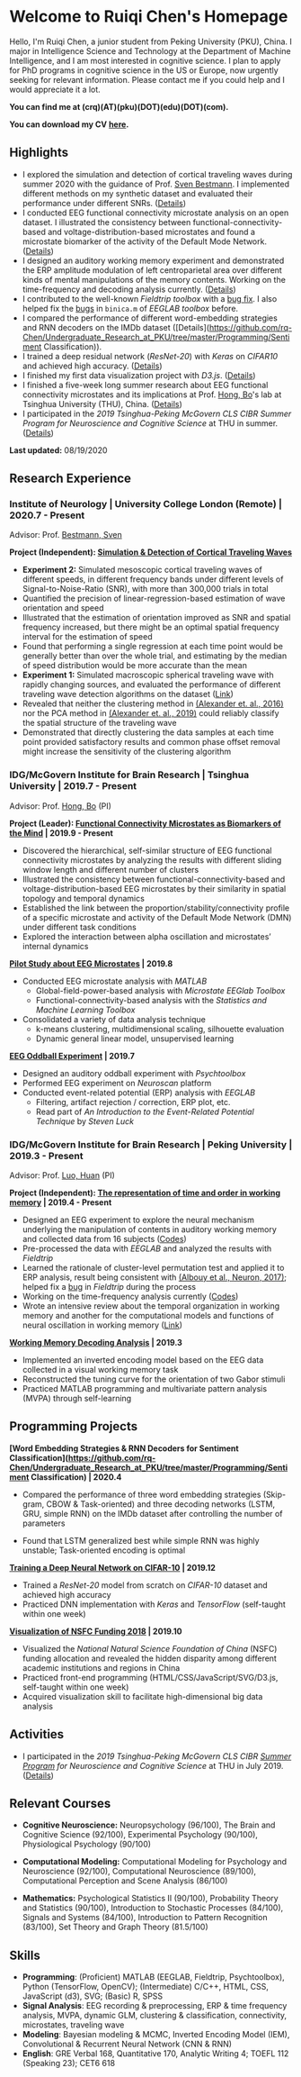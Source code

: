 # Welcome to Ruiqi Chen's Homepage



Hello, I'm Ruiqi Chen, a junior student from Peking University (PKU), China. I major in Intelligence Science and Technology at the Department of Machine Intelligence, and I am most interested in cognitive science. I plan to apply for PhD programs in cognitive science in the US or Europe, now urgently seeking for relevant information. Please contact me if you could help and I would appreciate it a lot.

**You can find me at (crq)(AT)(pku)(DOT)(edu)(DOT)(com).**

**You can download my CV [here](Ruiqi_Chen_CV.pdf).**



## Highlights

- I explored the simulation and detection of cortical traveling waves during summer 2020 with the guidance of Prof. [Sven Bestmann](http://www.bestmannlab.com/). I implemented different methods on my synthetic dataset and evaluated their performance under different SNRs. ([Details](/traveling-wave/))
- I conducted EEG functional connectivity microstate analysis on an open dataset. I illustrated the consistency between functional-connectivity-based and voltage-distribution-based microstates and found a microstate biomarker of the activity of the Default Mode Network. ([Details](microstate-research/index.html))
- I designed an auditory working memory experiment and demonstrated the ERP amplitude modulation of left centroparietal area over different kinds of mental manipulations of the memory contents. Working on the time-frequency and decoding analysis currently. ([Details](undergraduate-research/index.html))
- I contributed to the well-known *Fieldtrip toolbox* with a [bug fix](https://github.com/fieldtrip/fieldtrip/commit/22cbd13cd314efd831314cb5cb08dbf5011b2316). I also helped fix the [bugs](https://github.com/sccn/eeglab/issues/61) in `binica.m` of *EEGLAB toolbox* before.
- I compared the performance of different word-embedding strategies and RNN decoders on the IMDb dataset ([Details](https://github.com/rq-Chen/Undergraduate_Research_at_PKU/tree/master/Programming/Sentiment Classification)).
- I trained a deep residual network (*ResNet-20*) with *Keras* on *CIFAR10* and achieved high accuracy. ([Details](deep-learning-startup/index.html))
- I finished my first data visualization project with *D3.js*. ([Details](visualization-project/index.html))
- I finished a five-week long summer research about EEG functional connectivity microstates and its implications at Prof. [Hong, Bo](http://mcgovern.med.tsinghua.edu.cn/en/infoshow-1205.html)'s lab at Tsinghua University (THU), China. ([Details](summer-research-THU/index.html))
- I participated in the *2019 Tsinghua-Peking McGovern CLS CIBR Summer Program for Neuroscience and Cognitive Science* at THU in summer. ([Details](summer-school/index.html))

**Last updated:** 08/19/2020



## Research Experience

### Institute of Neurology | University College London (Remote) | 2020.7 - Present

Advisor: Prof. [Bestmann, Sven](http://www.bestmannlab.com/team)

**Project (Independent): [Simulation & Detection of Cortical Traveling Waves](/traveling-wave/)**

-  **Experiment 2:** Simulated mesoscopic cortical traveling waves of different speeds, in different frequency bands under different levels of Signal-to-Noise-Ratio (SNR), with more than 300,000 trials in total
-  Quantified the precision of linear-regression-based estimation of wave orientation and speed 
-  Illustrated that the estimation of orientation improved as SNR and spatial frequency increased, but there might be an optimal spatial frequency interval for the estimation of speed
-  Found that performing a single regression at each time point would be generally better than over the whole trial, and estimating by the median of speed distribution would be more accurate than the mean
-  **Experiment 1:** Simulated macroscopic spherical traveling wave with rapidly changing sources, and evaluated the performance of different traveling wave detection algorithms on the dataset ([Link](https://rq-chen.github.io/traveling-wave/Exp1/))
-  Revealed that neither the clustering method in [(Alexander et. al., 2016)](https://doi.org/10.1371/journal.pone.0148413) nor the PCA method in [(Alexander et. al., 2019)](https://doi.org/10.1371/journal.pcbi.1007316)  could reliably classify the spatial structure of the traveling wave
-  Demonstrated that directly clustering the data samples at each time point provided satisfactory results and common phase offset removal might increase the sensitivity of the clustering algorithm

### IDG/McGovern Institute for Brain Research \| Tsinghua University | 2019.7 - Present

Advisor: Prof. [Hong, Bo](http://mcgovern.med.tsinghua.edu.cn/en/infoshow-1205.html) (PI)

**Project (Leader): [Functional Connectivity Microstates as Biomarkers of the Mind](microstate-research/) | 2019.9 - Present**

- Discovered the hierarchical, self-similar structure of EEG functional connectivity microstates by analyzing the results with different sliding window length and different number of clusters
- Illustrated the consistency between functional-connectivity-based and voltage-distribution-based EEG microstates by their similarity in spatial topology and temporal dynamics
- Established the link between the proportion/stability/connectivity profile of a specific microstate and activity of the Default Mode Network (DMN) under different task conditions
- Explored the interaction between alpha oscillation and microstates’ internal dynamics

**[Pilot Study about EEG Microstates](summer-research-THU/index.html) | 2019.8**

- Conducted EEG microstate analysis with *MATLAB*
  - Global-field-power-based analysis with *Microstate EEGlab Toolbox*
  - Functional-connectivity-based analysis with the *Statistics and Machine Learning Toolbox*
- Consolidated a variety of data analysis technique
  - k-means clustering, multidimensional scaling, silhouette evaluation
  - Dynamic general linear model, unsupervised learning

**[EEG Oddball Experiment](summer-research-THU/index.html) | 2019.7**

- Designed an auditory oddball experiment with *Psychtoolbox*
- Performed EEG experiment on *Neuroscan* platform
- Conducted event-related potential (ERP) analysis with *EEGLAB*
  - Filtering, artifact rejection / correction, ERP plot, etc.
  - Read part of *An Introduction to the Event-Related Potential Technique* by *Steven Luck*



### IDG/McGovern Institute for Brain Research \| Peking University | 2019.3 - Present

Advisor: Prof. [Luo, Huan](http://mgv.pku.edu.cn/english/people/lbd/sopacs/220154.htm) (PI)

**Project (Independent): [The representation of time and order in working memory](undergraduate-research/index.html) | 2019.4 - Present** 

-   Designed an EEG experiment to explore the neural mechanism underlying the manipulation of contents in auditory working memory and collected data from 16 subjects ([Codes](https://github.com/rq-Chen/Undergraduate_Research_at_PKU/tree/master/Auditory%20Working%20Memory/Experiment))
-   Pre-processed the data with *EEGLAB* and analyzed the results with *Fieldtrip*
-   Learned the rationale of cluster-level permutation test and applied it to ERP analysis, result being consistent with [(Albouy et al., Neuron, 2017)](https://www.cell.com/neuron/pdf/S0896-6273(17)30198-8.pdf); helped fix a [bug](https://github.com/fieldtrip/fieldtrip/commit/22cbd13cd314efd831314cb5cb08dbf5011b2316) in *Fieldtrip* during the process
-   Working on the time-frequency analysis currently ([Codes](https://github.com/rq-Chen/Undergraduate_Research_at_PKU/tree/master/Auditory%20Working%20Memory/Analysis))
-   Wrote an intensive review about the temporal organization in working memory and another for the computational models and functions of neural oscillation in working memory ([Link](https://github.com/rq-Chen/Undergraduate_Research_at_PKU/tree/master/Reading))

**[Working Memory Decoding Analysis](https://github.com/rq-Chen/Undergraduate_Research_at_PKU/tree/master/EEG_Visual_Decoding) | 2019.3**

- Implemented an inverted encoding model based on the EEG data collected in a visual working memory task
- Reconstructed the tuning curve for the orientation of two Gabor stimuli
- Practiced MATLAB programming and multivariate pattern analysis (MVPA) through self-learning



## Programming Projects

**[Word Embedding Strategies & RNN Decoders for Sentiment Classification](https://github.com/rq-Chen/Undergraduate_Research_at_PKU/tree/master/Programming/Sentiment Classification) | 2020.4**

- Compared the performance of three word embedding strategies (Skip-gram, CBOW & Task-oriented) and three decoding networks (LSTM, GRU, simple RNN) on the IMDb dataset after controlling the number of parameters

- Found that LSTM generalized best while simple RNN was highly unstable; Task-oriented encoding is optimal

**[Training a Deep Neural Network on CIFAR-10](https://rq-chen.github.io/deep-learning-startup/) | 2019.12**

- Trained a *ResNet-20* model from scratch on *CIFAR-10* dataset and achieved high accuracy
- Practiced DNN implementation with *Keras* and *TensorFlow* (self-taught within one week)

**[Visualization of NSFC Funding 2018](https://rq-chen.github.io/visualization-project/) | 2019.10**

- Visualized the *National Natural Science Foundation of China* (NSFC) funding allocation and revealed the hidden disparity among different academic institutions and regions in China
- Practiced front-end programming (HTML/CSS/JavaScript/SVG/D3.js, self-taught within one week)
- Acquired visualization skill to facilitate high-dimensional big data analysis



## Activities

- I participated in the *2019 Tsinghua-Peking McGovern CLS CIBR [Summer Program](http://mcgovern.med.tsinghua.edu.cn/en/infoshow-1824.html) for Neuroscience and Cognitive Science* at THU in July 2019. ([Details](summer-school/index.html))



## Relevant Courses

- **Cognitive Neuroscience:** Neuropsychology (96/100), The Brain and Cognitive Science (92/100), Experimental Psychology (90/100), Physiological Psychology (90/100)

- **Computational Modeling:** Computational Modeling for Psychology and Neuroscience (92/100), Computational Neuroscience (89/100), Computational Perception and Scene Analysis (86/100)

- **Mathematics:** Psychological Statistics II (90/100), Probability Theory and Statistics (90/100), Introduction to Stochastic Processes (84/100), Signals and Systems (84/100), Introduction to Pattern Recognition (83/100), Set Theory and Graph Theory (81.5/100)

## Skills

- **Programming**: (Proficient) MATLAB (EEGLAB,  Fieldtrip, Psychtoolbox), Python (TensorFlow, OpenCV);  (Intermediate) C/C++, HTML, CSS, JavaScript (d3), SVG; (Basic) R, SPSS
- **Signal Analysis**: EEG recording & preprocessing, ERP & time frequency analysis, MVPA, dynamic GLM, clustering & classification, connectivity, microstates, traveling wave
- **Modeling**: Bayesian modeling & MCMC, Inverted Encoding Model (IEM), Convolutional & Recurrent Neural Network (CNN & RNN)
- **English**: GRE Verbal 168, Quantitative 170, Analytic Writing 4; TOEFL 112 (Speaking 23); CET6 618



